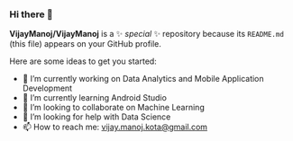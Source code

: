 ### Hi there 👋


**VijayManoj/VijayManoj** is a ✨ _special_ ✨ repository because its `README.md` (this file) appears on your GitHub profile.

Here are some ideas to get you started:

- 🔭 I’m currently working on Data Analytics and Mobile Application Development
- 🌱 I’m currently learning Android Studio
- 👯 I’m looking to collaborate on Machine Learning     
- 🤔 I’m looking for help with Data Science 
- 📫 How to reach me: vijay.manoj.kota@gmail.com

